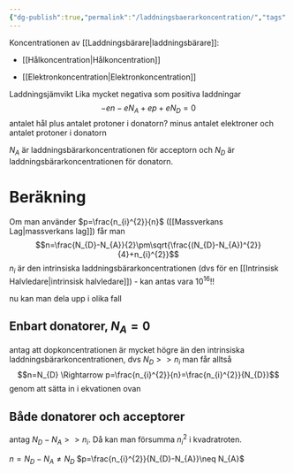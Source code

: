 ```yaml
---
{"dg-publish":true,"permalink":"/laddningsbaerarkoncentration/","tags":["komponentfysik"]}
---
```


Koncentrationen av [[Laddningsbärare\|laddningsbärare]]:
* [[Hålkoncentration\|Hålkoncentration]]
- [[Elektronkoncentration\|Elektronkoncentration]]

Laddningsjämvikt
Lika mycket negativa som positiva laddningar
$$-en-eN_{A}+ep+eN_{D}=0$$
antalet hål plus antalet protoner i donatorn? minus antalet elektroner och antalet protoner i donatorn

$N_{A}$ är laddningsbärarkoncentrationen för acceptorn och $N_{D}$ är laddningsbärarkoncentrationen för donatorn.

# Beräkning
Om man använder $p=\frac{n_{i}^{2}}{n}$ ([[Massverkans Lag\|massverkans lag]]) får man 
$$n=\frac{N_{D}-N_{A}}{2}\pm\sqrt{\frac{(N_{D}-N_{A})^{2}}{4}+n_{i}^{2}}$$
$n_{i}$ är den intrinsiska laddningsbärarkoncentrationen (dvs för en [[Intrinsisk Halvledare\|intrinsisk halvledare]]) - kan antas vara $10^16$!!

nu kan man dela upp i olika fall
## Enbart donatorer, $N_{A}=0$
antag att dopkoncentrationen är mycket högre än den intrinsiska laddningsbärarkoncentrationen, dvs $N_{D} >>n_{i}$ 
man får alltså
$$n=N_{D} \Rightarrow p=\frac{n_{i}^{2}}{n}=\frac{n_{i}^{2}}{N_{D}}$$
genom att sätta in i ekvationen ovan

## Både donatorer och acceptorer
antag $N_{D}-N_{A}>>n_{i}$. Då kan man försumma $n_{i}^{2}$ i kvadratroten.

$n=N_{D}-N_{A}\neq N_{D}$
$p=\frac{n_{i}^{2}}{N_{D}-N_{A}}\neq N_{A}$ 